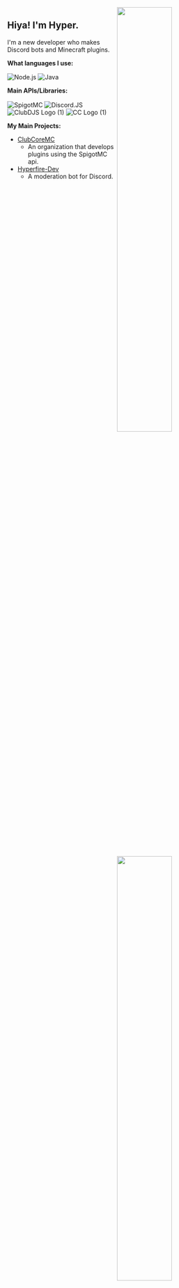 <img width="50%" align="right" src="https://github-readme-stats.vercel.app/api?username=hyperfirers&count_private=true&include_all_commits=true&show_icons=true&theme=dark&hide_border=true">
<img width="50%" align="right" src="https://github-readme-stats.vercel.app/api/top-langs?username=hyperfirers&theme=dark&hide_border=true&layout=compact&langs_count=6">

## Hiya! I'm Hyper.

I'm a new developer who makes Discord bots and Minecraft plugins.

**What languages I use:**

<img alt="Node.js" align="center" src="https://img.shields.io/badge/-Node.js-43853d?style=flat&logo=Node.js&logoColor=white" /> <img alt="Java" align="center" src="https://img.shields.io/badge/-Java-orange?style=flat&logo=Java&logoColor=white" /> 

**Main APIs/Libraries:**

<img alt="SpigotMC" align="center" src="https://img.shields.io/badge/-SpigotMC%20Api-blue?style=flat&logo=Minecraft&logoColor=white" /> <img alt="Discord.JS" align="center" src="https://img.shields.io/badge/-Discord.JS-blue?style=flat&logo=Discord&logoColor=white" /> <br>![ClubDJS Logo (1)](https://user-images.githubusercontent.com/76081146/166808315-3c799218-7bc8-427d-bf42-f35ce356d5fa.png) ![CC Logo (1)](https://user-images.githubusercontent.com/76081146/166808602-3ecab7f8-55ea-46ee-8fab-c1da50724af0.png)





**My Main Projects:**

- [ClubCoreMC](https://github.com/ClubCoreMC)
  - An organization that develops plugins using the SpigotMC api.
- [Hyperfire-Dev](https://github.com/Hyperfire-Dev)
  - A moderation bot for Discord.
